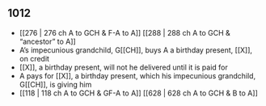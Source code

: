 ## 1012
- [[276 | 276 ch A to GCH &amp; F-A to A]] [[288 | 288 ch A to GCH &amp; “ancestor” to A]] 
- A’s impecunious grandchild, G[[CH]], buys A a birthday present, [[X]], on credit
- [[X]], a birthday present, will not he delivered until it is paid for
- A pays for [[X]], a birthday present, which his impecunious grandchild, G[[CH]], is giving him
- [[118 | 118 ch A to GCH &amp; GF-A to A]] [[628 | 628 ch A to GCH &amp; B to A]] 

